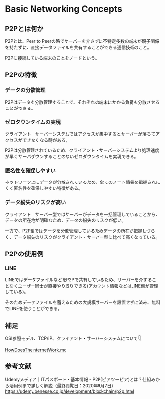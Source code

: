 # Basic Networking Concepts
## P2Pとは何か
P2Pとは、Peer to Peerの略でサーバーを介さずに不特定多数の端末が親子関係を持たずに、直接データファイルを共有することができる通信技術のこと。

P2Pに接続している端末のことをノードという。

## P2Pの特徴
### データの分散管理
P2Pはデータを分散管理することで、それぞれの端末にかかる負荷も分散させることができる。

### ゼロタウンタイムの実現
クライアント・サーバーシステムではアクセスが集中するとサーバーが落ちてアクセスができなくなる時がある。

P2Pは分散管理されているため、クライアント・サーバーシステムより処理速度が早くサーバダウンすることのないゼロダウンタイムを実現できる。

### 匿名性を確保しやすい
ネットワーク上にデータが分散されているため、全てのノード情報を把握されにくく匿名性を確保しやすい特徴がある。

### データ紛失のリスクが高い
クライアント・サーバー型ではサーバーがデータを一括管理していることから、データの所在地が明確なため、データの紛失のリスクが低い。

一方で、P2P型ではデータを分散管理しているためデータの所在が把握しづらく、データ紛失のリスクがクライアント・サーバー型に比べて高くなっている。

## P2Pの使用例
### LINE
LINEではデータファイルなどをP2Pで共有しているため、サーバーを介することなくユーザー同士が直接やり取りできる(アカウント情報などはLINE側が管理している)。

そのためデータファイルを蓄えるための大規模サーバーを設置せずに済み、無料でLINEを使うことができる。

## 補足
OSI参照モデル、TCP/IP、クライアント・サーバーシステムについて👇

[HowDoesTheInternetWork.md](/Internet/HowDoesTheInternetWork.md)

## 参考文献
Udemyメディア｜ITパスポート・基本情報 - P2P(ピアツーピア)とは？仕組みから活用例まで詳しく解説（最終閲覧日：2020年9月7日）
https://udemy.benesse.co.jp/development/blockchain/p2p.html
